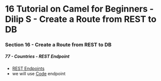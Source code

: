 # 16 Tutorial on Camel for Beginners - Dilip S - Create a Route from REST to DB

### Section 16 - Create a Route from REST to DB

##### 77 - Countries - REST Endpoint 

-  [REST Endpoints](https://restcountries.eu/#api-endpoints)
-  we will use [Code](https://restcountries.eu/#api-endpoints-code) endpoint

